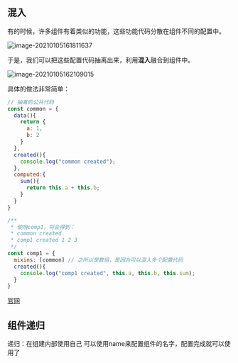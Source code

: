 ## 混入
有的时候，许多组件有着类似的功能，这些功能代码分散在组件不同的配置中。

![image-20210105161811637](http://mdrs.yuanjin.tech/img/20210105161811.png)

于是，我们可以把这些配置代码抽离出来，利用**混入**融合到组件中。

![image-20210105162109015](http://mdrs.yuanjin.tech/img/20210105162109.png)

具体的做法非常简单：

```js
// 抽离的公共代码
const common = {
  data(){
    return {
      a: 1,
      b: 2
    }
  },
  created(){
    console.log("common created");
  },
  computed:{
    sum(){
      return this.a + this.b;
    }
  }
}

/**
 * 使用comp1，将会得到：
 * common created
 * comp1 created 1 2 3
 */
const comp1 = {
  mixins: [common] // 之所以是数组，是因为可以混入多个配置代码
  created(){
    console.log("comp1 created", this.a, this.b, this.sum);
  }
}
```

[官网](https://cn.vuejs.org/v2/guide/mixins.html)

## 组件递归

递归：在组建内部使用自己
可以使用name来配置组件的名字，配置完成就可以使用了

